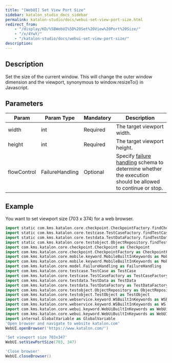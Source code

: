 ```yaml
---
title: "[WebUI] Set View Port Size" 
sidebar: katalon_studio_docs_sidebar
permalink: katalon-studio/docs/webui-set-view-port-size.html 
redirect_from:
    - "/display/KD/%5BWebUI%5D%20Set%20View%20Port%20Size/"
    - "/x/4YwY/"
    - "/katalon-studio/docs/webui-set-view-port-size/"
description: 
---
```

Description  
-------------

Set the size of the current window. This will change the outer window dimension and the viewport, synonymous to window.resizeTo() in Javascript.

Parameters  
------------

| Param | Param Type | Mandatory | Description |
| --- | --- | --- | --- |
| width | int | Required | The target viewport width. |
| height | int | Required | The target viewport height. |
| flowControl | FailureHandling | Optional | Specify [failure handling](/display/KD/Failure+handling) schema to determine whether the execution should be allowed to continue or stop. |

Example 
--------

You want to set viewport size (703 x 374) for a web browser.

```groovy
import static com.kms.katalon.core.checkpoint.CheckpointFactory.findCheckpoint
import static com.kms.katalon.core.testcase.TestCaseFactory.findTestCase
import static com.kms.katalon.core.testdata.TestDataFactory.findTestData
import static com.kms.katalon.core.testobject.ObjectRepository.findTestObject
import com.kms.katalon.core.checkpoint.Checkpoint as Checkpoint
import com.kms.katalon.core.checkpoint.CheckpointFactory as CheckpointFactory
import com.kms.katalon.core.mobile.keyword.MobileBuiltInKeywords as MobileBuiltInKeywords
import com.kms.katalon.core.mobile.keyword.MobileBuiltInKeywords as Mobile
import com.kms.katalon.core.model.FailureHandling as FailureHandling
import com.kms.katalon.core.testcase.TestCase as TestCase
import com.kms.katalon.core.testcase.TestCaseFactory as TestCaseFactory
import com.kms.katalon.core.testdata.TestData as TestData
import com.kms.katalon.core.testdata.TestDataFactory as TestDataFactory
import com.kms.katalon.core.testobject.ObjectRepository as ObjectRepository
import com.kms.katalon.core.testobject.TestObject as TestObject
import com.kms.katalon.core.webservice.keyword.WSBuiltInKeywords as WSBuiltInKeywords
import com.kms.katalon.core.webservice.keyword.WSBuiltInKeywords as WS
import com.kms.katalon.core.webui.keyword.WebUiBuiltInKeywords as WebUiBuiltInKeywords
import com.kms.katalon.core.webui.keyword.WebUiBuiltInKeywords as WebUI
import internal.GlobalVariable as GlobalVariable
'Open browser and navigate to website katalon.com'
WebUI.openBrowser('https://www.katalon.com/')

'Set viewport size 703x347'
WebUI.setViewPortSize(703, 347)

'Close browser'
WebUI.closeBrowser()
```